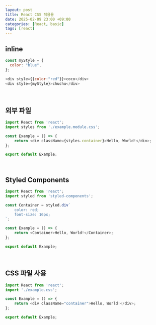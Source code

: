 ```yaml
---
layout: post
title: React CSS 적용용
date: 2025-02-09 23:00 +09:00
categories: [React, basic]
tags: [react]
---
```


## inline
```javascript
const myStyle = {
  color: "blue",
};
    
<div style={{color:"red"}}>coco</div>
<div style={myStyle}>chuchu</div>
```


<br>

## 외부 파일
```javascript
import React from 'react';
import styles from './example.module.css';

const Example = () => {
    return <div className={styles.container}>Hello, World!</div>;
};

export default Example;

```

<br>

## Styled Components
```javascript
import React from 'react';
import styled from 'styled-components';

const Container = styled.div`
    color: red;
    font-size: 16px;
`;

const Example = () => {
    return <Container>Hello, World!</Container>;
};

export default Example;
```

<br>

## CSS 파일 사용
```javascript
import React from 'react';
import './example.css';

const Example = () => {
    return <div className="container">Hello, World!</div>;
};

export default Example;
```